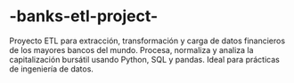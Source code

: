 # -banks-etl-project-
Proyecto ETL para extracción, transformación y carga de datos financieros de los mayores bancos del mundo. Procesa, normaliza y analiza la capitalización bursátil usando Python, SQL y pandas. Ideal para prácticas de ingeniería de datos.
